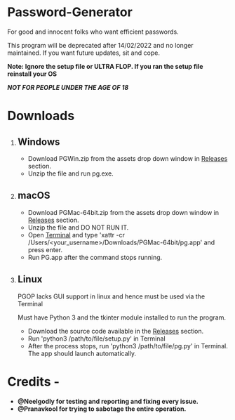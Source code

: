 # Password-Generator
For good and innocent folks who want efficient passwords.

This program will be deprecated after 14/02/2022 and no longer maintained. If you want future updates, sit and cope.

**Note: Ignore the setup file or ULTRA FLOP. If you ran the setup file reinstall your OS**

**_NOT FOR PEOPLE UNDER THE AGE OF 18_**

# Downloads
1. ## Windows
   - Download PGWin.zip from the assets drop down window in [Releases](https://github.com/AdityaJS12321/Password-Generator/releases) section.
   - Unzip the file and run pg.exe.
2. ## macOS
   - Download PGMac-64bit.zip from the assets drop down window in [Releases](https://github.com/AdityaJS12321/Password-Generator/releases) section.
   - Unzip the file and DO NOT RUN IT.
   - Open [Terminal](https://support.apple.com/en-in/guide/terminal/apd5265185d-f365-44cb-8b09-71a064a42125/mac) and type 'xattr -cr /Users/<your_username>/Downloads/PGMac-64bit/pg.app' and press enter.
   - Run PG.app after the command stops running.
3. ## Linux
   PGOP lacks GUI support in linux and hence must be used via the Terminal
   
   Must have Python 3 and the tkinter module installed to run the program.
   - Download the source code available in the [Releases](https://github.com/AdityaJS12321/Password-Generator/releases) section.
   - Run 'python3 /path/to/file/setup.py' in Terminal
   - After the process stops, run 'python3 /path/to/file/pg.py' in Terminal. The app should launch automatically.
   
# Credits - 
   - **@Neelgodly for testing and reporting and fixing every issue.**   
   - **@Pranavkool for trying to sabotage the entire operation.**
